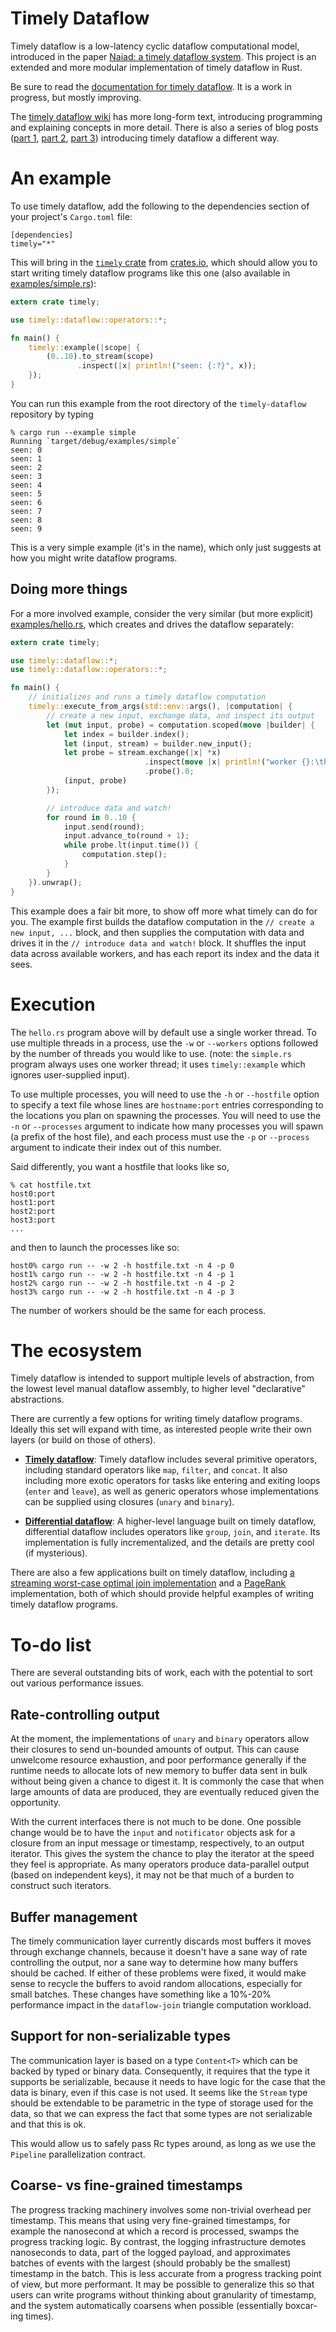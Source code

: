 # Timely Dataflow #

Timely dataflow is a low-latency cyclic dataflow computational model, introduced in the paper [Naiad: a timely dataflow system](http://research.microsoft.com/pubs/201100/naiad_sosp2013.pdf).
This project is an extended and more modular implementation of timely dataflow in Rust.

Be sure to read the [documentation for timely dataflow](http://frankmcsherry.github.io/timely-dataflow). It is a work in progress, but mostly improving.

The [timely dataflow wiki](https://github.com/frankmcsherry/timely-dataflow/wiki) has more long-form text, introducing programming and explaining concepts in more detail. There is also a series of blog posts ([part 1](https://github.com/frankmcsherry/blog/blob/master/posts/2015-09-14.md), [part 2](https://github.com/frankmcsherry/blog/blob/master/posts/2015-09-18.md), [part 3](https://github.com/frankmcsherry/blog/blob/master/posts/2015-09-21.md)) introducing timely dataflow a different way.

# An example

To use timely dataflow, add the following to the dependencies section of your project's `Cargo.toml` file:

```
[dependencies]
timely="*"
```

This will bring in the [`timely` crate](https://crates.io/crates/timely) from [crates.io](http://crates.io), which should allow you to start writing timely dataflow programs like this one (also available in [examples/simple.rs](https://github.com/frankmcsherry/timely-dataflow/blob/master/examples/simple.rs)):

```rust
extern crate timely;

use timely::dataflow::operators::*;

fn main() {
    timely::example(|scope| {
        (0..10).to_stream(scope)
               .inspect(|x| println!("seen: {:?}", x));
    });
}
```

You can run this example from the root directory of the `timely-dataflow` repository by typing

```
% cargo run --example simple
Running `target/debug/examples/simple`
seen: 0
seen: 1
seen: 2
seen: 3
seen: 4
seen: 5
seen: 6
seen: 7
seen: 8
seen: 9
```

This is a very simple example (it's in the name), which only just suggests at how you might write dataflow programs. 

## Doing more things

For a more involved example, consider the very similar (but more explicit) [examples/hello.rs](https://github.com/frankmcsherry/timely-dataflow/blob/master/examples/hello.rs), which creates and drives the dataflow separately:

```rust
extern crate timely;

use timely::dataflow::*;
use timely::dataflow::operators::*;

fn main() {
    // initializes and runs a timely dataflow computation
    timely::execute_from_args(std::env::args(), |computation| {
        // create a new input, exchange data, and inspect its output
        let (mut input, probe) = computation.scoped(move |builder| {
            let index = builder.index();
            let (input, stream) = builder.new_input();
            let probe = stream.exchange(|x| *x)
                              .inspect(move |x| println!("worker {}:\thello {}", index, x))
                              .probe().0;
            (input, probe)
        });

        // introduce data and watch!
        for round in 0..10 {
            input.send(round);
            input.advance_to(round + 1);
            while probe.lt(input.time()) {
                computation.step();
            }
        }
    }).unwrap();
}
```

This example does a fair bit more, to show off more what timely can do for you. The example first builds the dataflow computation in the `// create a new input, ...` block, and then supplies the computation with data and drives it in the `// introduce data and watch!` block. It shuffles the input data across available workers, and has each report its index and the data it sees.

# Execution

The `hello.rs` program above will by default use a single worker thread. To use multiple threads in a process, use the `-w` or `--workers` options followed by the number of threads you would like to use. (note: the `simple.rs` program always uses one worker thread; it uses `timely::example` which ignores user-supplied input).

To use multiple processes, you will need to use the `-h` or `--hostfile` option to specify a text file whose lines are `hostname:port` entries corresponding to the locations you plan on spawning the processes. You will need to use the `-n` or `--processes` argument to indicate how many processes you will spawn (a prefix of the host file), and each process must use the `-p` or `--process` argument to indicate their index out of this number.

Said differently, you want a hostfile that looks like so,
```
% cat hostfile.txt
host0:port
host1:port
host2:port
host3:port
...
```
and then to launch the processes like so:
```
host0% cargo run -- -w 2 -h hostfile.txt -n 4 -p 0
host1% cargo run -- -w 2 -h hostfile.txt -n 4 -p 1
host2% cargo run -- -w 2 -h hostfile.txt -n 4 -p 2
host3% cargo run -- -w 2 -h hostfile.txt -n 4 -p 3
```
The number of workers should be the same for each process.

# The ecosystem

Timely dataflow is intended to support multiple levels of abstraction, from the lowest level manual dataflow assembly, to higher level "declarative" abstractions.

There are currently a few options for writing timely dataflow programs. Ideally this set will expand with time, as interested people write their own layers (or build on those of others).

* [**Timely dataflow**](https://github.com/frankmcsherry/timely-dataflow/tree/master/src/example_shared/operators): Timely dataflow includes several primitive operators, including standard operators like `map`, `filter`, and `concat`. It also including more exotic operators for tasks like entering and exiting loops (`enter` and `leave`), as well as generic operators whose implementations can be supplied using closures (`unary` and `binary`).

* [**Differential dataflow**](https://github.com/frankmcsherry/differential-dataflow): A higher-level language built on timely dataflow, differential dataflow includes operators like `group`, `join`, and `iterate`. Its implementation is fully incrementalized, and the details are pretty cool (if mysterious).

There are also a few applications built on timely dataflow, including [a streaming worst-case optimal join implementation](https://github.com/frankmcsherry/dataflow_join) and a [PageRank](https://github.com/frankmcsherry/pagerank) implementation, both of which should provide helpful examples of writing timely dataflow programs.


# To-do list

There are several outstanding bits of work, each with the potential to sort out various performance issues.

## Rate-controlling output

At the moment, the implementations of `unary` and `binary` operators allow their closures to send un-bounded amounts of output. This can cause unwelcome resource exhaustion, and poor performance generally if the runtime needs to allocate lots of new memory to buffer data sent in bulk without being given a chance to digest it. It is commonly the case that when large amounts of data are produced, they are eventually reduced given the opportunity.

With the current interfaces there is not much to be done. One possible change would be to have the `input` and `notificator` objects ask for a closure from an input message or timestamp, respectively, to an output iterator. This gives the system the chance to play the iterator at the speed they feel is appropriate. As many operators produce data-parallel output (based on independent keys), it may not be that much of a burden to construct such iterators.

## Buffer management

The timely communication layer currently discards most buffers it moves through exchange channels, because it doesn't have a sane way of rate controlling the output, nor a sane way to determine how many buffers should be cached. If either of these problems were fixed, it would make sense to recycle the buffers to avoid random allocations, especially for small batches. These changes have something like a 10%-20% performance impact in the `dataflow-join` triangle computation workload.

## Support for non-serializable types

The communication layer is based on a type `Content<T>` which can be backed by typed or binary data. Consequently, it requires that the type it supports be serializable, because it needs to have logic for the case that the data is binary, even if this case is not used. It seems like the `Stream` type should be extendable to be parametric in the type of storage used for the data, so that we can express the fact that some types are not serializable and that this is ok. 

This would allow us to safely pass Rc<T> types around, as long as we use the `Pipeline` parallelization contract.

## Coarse- vs fine-grained timestamps

The progress tracking machinery involves some non-trivial overhead per timestamp. This means that using very fine-grained timestamps, for example the nanosecond at which a record is processed, swamps the progress tracking logic. By contrast, the logging infrastructure demotes nanoseconds to data, part of the logged payload, and approximates batches of events with the largest (should probably be the smallest) timestamp in the batch. This is less accurate from a progress tracking point of view, but more performant. It may be possible to generalize this so that users can write programs without thinking about granularity of timestamp, and the system automatically coarsens when possible (essentially boxcar-ing times).

<!--  ## Capability-based operators

At the moment there are somewhat delicate contracts with how operators should work: they should not hold on to timestamps not consumed in their inputs, and they should not produce messages for timestamps they have not held on to. This could be enforced by having the system hand out timestamps as capabilities, and attempting to make them unforgeable (in safe code, at least) to prevent accidental anti-patterns where timestamps just get stashed as keys it a `HashMap` and then used when the map is drained. As long as a timestamp is unaccounted for, literally there is an instance of it the systems hasn't had returned to it, the time is still considered open. -->

